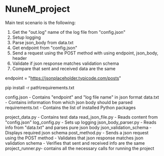 # NuneM_project

Main test scenario is the following:
1. Get the "out.log" name of the log file from "config.json"
2. Setup logging
2. Parse json_body from data.txt
3. Get endpoint from "config.json"
4. Send a request using the POST method with using endpoint, json_body, header
5. Validate if json response matches validation schema
6. Compare that sent and received data are the same


endpoint = "https://jsonplaceholder.typicode.com/posts"

pip install -r path\requirements.txt


config.json - Contains "endpoint" and "log file name" in json format
data.txt - Contains information from which json body should be parsed
requirements.txt - Contains the list of installed Python packages

project_data.py - Contains test data
read_json_file.py - Reads content from "config.json" 
log_config.py - Sets up logging
json_body_parser.py - Reads info from "data.txt" and parses pure json body
json_validation_schema - Displays required json schema
post_method.py - Sends a json request using the POST method
               - Validates that json response matches json validation schema
               - Verifies that sent and received info are the same
project_runner.py- contains all the necessary calls for running the project



